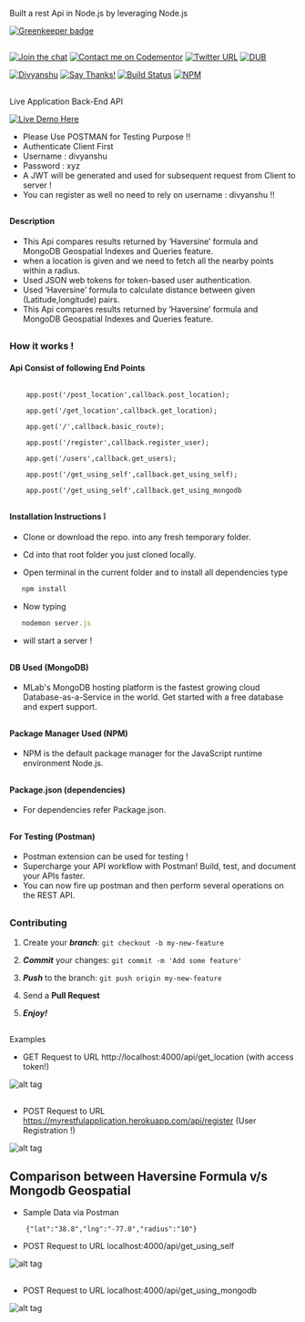 Built a rest Api in Node.js by leveraging Node.js

[![Greenkeeper badge](https://badges.greenkeeper.io/divyanshu-rawat/A-Rest-Api.svg)](https://greenkeeper.io/)

##

[![Join the chat](https://img.shields.io/badge/gitter-join%20chat%20%E2%86%92-brightgreen.svg)](https://gitter.im/divyanshu001)
[![Contact me on Codementor](https://cdn.codementor.io/badges/contact_me_github.svg)](https://www.codementor.io/divyanshurawat?utm_source=github&utm_medium=button&utm_term=divyanshurawat&utm_campaign=github)
[![Twitter URL](https://img.shields.io/twitter/url/http/shields.io.svg?style=social)](https://twitter.com/r46956)
[![DUB](https://img.shields.io/dub/l/vibe-d.svg?style=flat)](https://divyanshu.mit-license.org/)

[![Divyanshu](https://img.shields.io/badge/divyanshu-owner-brightgreen.svg?style=flat)](http://www.divyanshurawat.in)
[![Say Thanks!](https://img.shields.io/badge/Say%20Thanks-!-1EAEDB.svg)](https://saythanks.io/to/divyanshu-rawat)
[![Build Status](https://travis-ci.org/divyanshu-rawat/JS-Testing.svg?branch=master)](https://travis-ci.org/divyanshu-rawat/JS-Testing)
[![NPM](https://img.shields.io/badge/npm-v3.10.10-blue.svg)](https://www.npmjs.com/package/npm)

##

Live Application Back-End API 

[![Live Demo Here](https://img.shields.io/badge/website-up-orange.svg)](https://myrestfulapplication.herokuapp.com/api/users)

* Please Use POSTMAN for Testing Purpose !!
* Authenticate Client First
* Username : divyanshu
* Password : xyz
* A JWT will be generated and used for subsequent request from Client to server !
* You can register as well no need to rely on username :  divyanshu !!

##

#### Description 
* This Api compares results returned by ‘Haversine’ formula and MongoDB Geospatial Indexes and Queries feature.
* when a location is given and we need to fetch all the nearby points within a radius.
* Used JSON web tokens for token-based user authentication.
* Used ‘Haversine’ formula to calculate distance between given (Latitude,longitude) pairs.
* This Api compares results returned by ‘Haversine’ formula and MongoDB Geospatial Indexes and Queries feature.


##

### How it works !
#### Api Consist of following End Points

```

  	app.post('/post_location',callback.post_location);

	app.get('/get_location',callback.get_location);

	app.get('/',callback.basic_route);

	app.post('/register',callback.register_user);

	app.get('/users',callback.get_users);

	app.post('/get_using_self',callback.get_using_self);
	
	app.post('/get_using_self',callback.get_using_mongodb

```


##

#### Installation Instructions :grey_exclamation:

* Clone or download the repo. into any fresh temporary folder.

* Cd into that root folder you just cloned locally.

* Open terminal in the current folder and to install all dependencies type 

```javascript
   npm install 
```

* Now typing 

```javascript
   nodemon server.js
```

* will start a server !

##

#### DB Used (MongoDB)

* MLab's MongoDB hosting platform is the fastest growing cloud Database-as-a-Service in the world. Get started with a free database and expert support.

##

#### Package Manager Used (NPM)

* NPM is the default package manager for the JavaScript runtime environment Node.js.

##

#### Package.json (dependencies)
  
* For dependencies refer Package.json.

##

#### For Testing (Postman)

* Postman extension can be used for testing !
* Supercharge your API workflow with Postman! Build, test, and document your APIs faster.
* You can now fire up postman and then perform several operations on the REST API.

##

### Contributing

1. Create your **_branch_**: `git checkout -b my-new-feature`

2. **_Commit_** your changes: `git commit -m 'Add some feature'`

3. **_Push_** to the branch: `git push origin my-new-feature`

4. Send a **Pull Request**

5. **_Enjoy!_**

##


Examples

* GET Request to URL http://localhost:4000/api/get_location    (with access token!)

![alt tag](https://github.com/divyanshu-rawat/task/blob/master/snapshots/with_access_token.png)


##

* POST Request to URL https://myrestfulapplication.herokuapp.com/api/register  (User Registration !)

![alt tag](https://github.com/divyanshu-rawat/A-Rest-Api/blob/master/snapshots/post_location.png)

##


## Comparison between Haversine Formula v/s Mongodb Geospatial
* Sample Data via Postman

```
	{"lat":"38.8","lng":"-77.0","radius":"10"}
```

* POST Request to URL localhost:4000/api/get_using_self

![alt tag](https://github.com/divyanshu-rawat/task/blob/master/snapshots/get_using_self.png)

##

* POST Request to URL localhost:4000/api/get_using_mongodb 

![alt tag](https://github.com/divyanshu-rawat/task/blob/master/snapshots/get_using_mongoDB.png)

##
